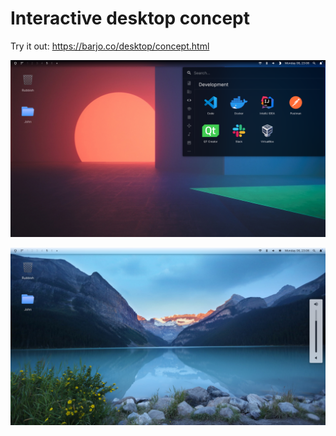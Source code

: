 # Interactive desktop concept

Try it out: https://barjo.co/desktop/concept.html

![](./preview.png)

![](./preview2.png)